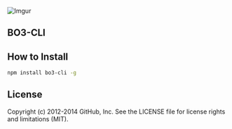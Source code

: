 ![Imgur](http://i.imgur.com/cjeEGtL.jpg)

BO3-CLI
-------

## How to Install

``` sh
npm install bo3-cli -g
```

## License

Copyright (c) 2012-2014 GitHub, Inc. See the LICENSE file for license rights and
limitations (MIT).
